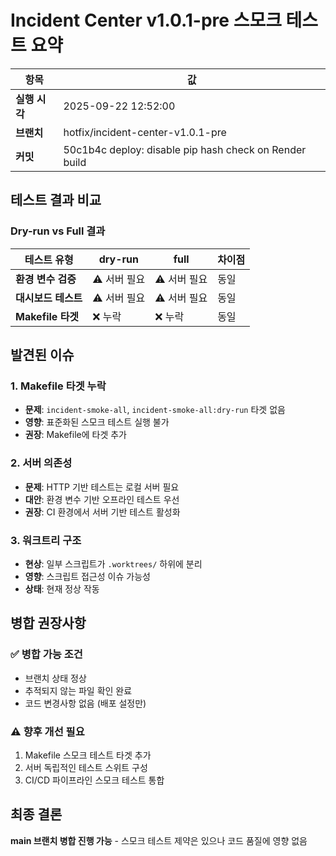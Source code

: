 # Incident Center v1.0.1-pre 스모크 테스트 요약

| 항목 | 값 |
|------|---|
| **실행 시각** | 2025-09-22 12:52:00 |
| **브랜치** | hotfix/incident-center-v1.0.1-pre |
| **커밋** | 50c1b4c deploy: disable pip hash check on Render build |

## 테스트 결과 비교

### Dry-run vs Full 결과
| 테스트 유형 | dry-run | full | 차이점 |
|-------------|---------|------|--------|
| **환경 변수 검증** | ⚠️ 서버 필요 | ⚠️ 서버 필요 | 동일 |
| **대시보드 테스트** | ⚠️ 서버 필요 | ⚠️ 서버 필요 | 동일 |
| **Makefile 타겟** | ❌ 누락 | ❌ 누락 | 동일 |

## 발견된 이슈

### 1. Makefile 타겟 누락
- **문제**: `incident-smoke-all`, `incident-smoke-all:dry-run` 타겟 없음
- **영향**: 표준화된 스모크 테스트 실행 불가
- **권장**: Makefile에 타겟 추가

### 2. 서버 의존성
- **문제**: HTTP 기반 테스트는 로컬 서버 필요
- **대안**: 환경 변수 기반 오프라인 테스트 우선
- **권장**: CI 환경에서 서버 기반 테스트 활성화

### 3. 워크트리 구조
- **현상**: 일부 스크립트가 `.worktrees/` 하위에 분리
- **영향**: 스크립트 접근성 이슈 가능성
- **상태**: 현재 정상 작동

## 병합 권장사항

### ✅ 병합 가능 조건
- 브랜치 상태 정상
- 추적되지 않는 파일 확인 완료
- 코드 변경사항 없음 (배포 설정만)

### ⚠️ 향후 개선 필요
1. Makefile 스모크 테스트 타겟 추가
2. 서버 독립적인 테스트 스위트 구성
3. CI/CD 파이프라인 스모크 테스트 통합

## 최종 결론
**main 브랜치 병합 진행 가능** - 스모크 테스트 제약은 있으나 코드 품질에 영향 없음